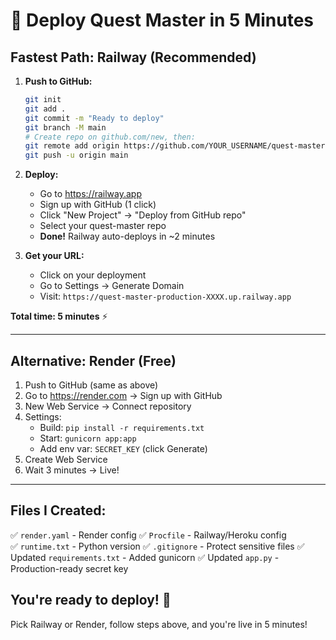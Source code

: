 # 🚀 Deploy Quest Master in 5 Minutes

## Fastest Path: Railway (Recommended)

1. **Push to GitHub:**
   ```bash
   git init
   git add .
   git commit -m "Ready to deploy"
   git branch -M main
   # Create repo on github.com/new, then:
   git remote add origin https://github.com/YOUR_USERNAME/quest-master.git
   git push -u origin main
   ```

2. **Deploy:**
   - Go to https://railway.app
   - Sign up with GitHub (1 click)
   - Click "New Project" → "Deploy from GitHub repo"
   - Select your quest-master repo
   - **Done!** Railway auto-deploys in ~2 minutes

3. **Get your URL:**
   - Click on your deployment
   - Go to Settings → Generate Domain
   - Visit: `https://quest-master-production-XXXX.up.railway.app`

**Total time: 5 minutes** ⚡

---

## Alternative: Render (Free)

1. Push to GitHub (same as above)
2. Go to https://render.com → Sign up with GitHub
3. New Web Service → Connect repository
4. Settings:
   - Build: `pip install -r requirements.txt`
   - Start: `gunicorn app:app`
   - Add env var: `SECRET_KEY` (click Generate)
5. Create Web Service
6. Wait 3 minutes → Live!

---

## Files I Created:

✅ `render.yaml` - Render config
✅ `Procfile` - Railway/Heroku config  
✅ `runtime.txt` - Python version
✅ `.gitignore` - Protect sensitive files
✅ Updated `requirements.txt` - Added gunicorn
✅ Updated `app.py` - Production-ready secret key

## You're ready to deploy! 🎉

Pick Railway or Render, follow steps above, and you're live in 5 minutes!

